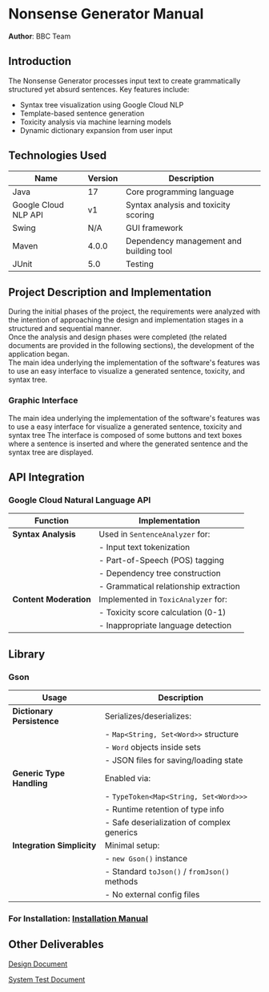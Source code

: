 # Nonsense Generator Manual

**Author**: BBC Team

## Introduction

The Nonsense Generator processes input text to create grammatically structured yet absurd sentences. Key features include:

- Syntax tree visualization using Google Cloud NLP  
- Template-based sentence generation  
- Toxicity analysis via machine learning models  
- Dynamic dictionary expansion from user input

## Technologies Used

| Name                    | Version | Description                        |
|-------------------------|---------|------------------------------------|
| Java                    | 17      | Core programming language          |
| Google Cloud NLP API    | v1      | Syntax analysis and toxicity scoring |
| Swing                   | N/A     | GUI framework                      |
| Maven                   | 4.0.0   | Dependency management and building tool         |
| JUnit                   | 5.0     | Testing                            |

## Project Description and Implementation

During the initial phases of the project, the requirements were analyzed with the intention of approaching the design and implementation stages in a structured and sequential manner.  
Once the analysis and design phases were completed (the related documents are provided in the following sections), the development of the application began.  
The main idea underlying the implementation of the software's features was to use an easy interface to visualize a generated sentence, toxicity, and syntax tree.

### Graphic Interface

The main idea underlying the implementation of the software's features was to use a easy interface for visualize a generated sentence, toxicity and syntax tree
The interface is composed of some buttons and text boxes where a sentence is inserted and where the generated sentence and the syntax tree are displayed.

## API Integration

### Google Cloud Natural Language API

| Function            | Implementation |
|---------------------|----------------|
| **Syntax Analysis** | Used in `SentenceAnalyzer` for:  |
|| - Input text tokenization | 
|| - Part-of-Speech (POS) tagging  |
|| - Dependency tree construction  |
|| - Grammatical relationship extraction |
| **Content Moderation** | Implemented in `ToxicAnalyzer` for:  |
|| - Toxicity score calculation (0-1) |
|| - Inappropriate language detection |

## Library

### Gson

| Usage              | Description |
|--------------------|-------------|
|**Dictionary Persistence**| Serializes/deserializes: | 
||  - `Map<String, Set<Word>>` structure  |
||  - `Word` objects inside sets |  
|| - JSON files for saving/loading state |
| **Generic Type Handling** | Enabled via:  
||  - `TypeToken<Map<String, Set<Word>>>`  |
||  - Runtime retention of type info  |
||  - Safe deserialization of complex generics |
| **Integration Simplicity** | Minimal setup: |
|| - `new Gson()` instance  |
||  - Standard `toJson()` / `fromJson()` methods  |
||  - No external config files |

 ### For Installation: [Installation Manual](/INSTALL.md)

## Other Deliverables

[Design Document](/DesignDocument.md)

[System Test Document](/SystemTest.md)
